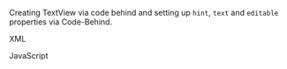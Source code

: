 Creating TextView via code behind and setting up `hint`, `text` and `editable` properties via Code-Behind.

XML
<snippet id='creating-text-view-xml'/>

JavaScript
<snippet id='creating-text-view-code'/>